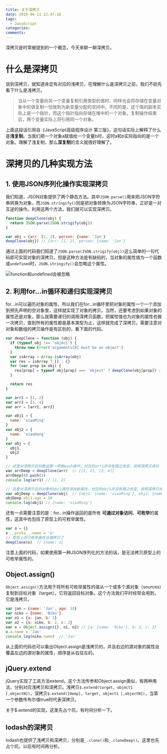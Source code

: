 ```yaml
---
title: 关于深拷贝
date: 2018-06-11 22:47:16
tags: 
  - JavaScript
categories: 
comments:
---
```


深拷贝是时常被提到的一个概念，今天来聊一聊深拷贝。
<!-- more -->

# 什么是深拷贝

说到深拷贝，就知道肯定有对应的浅拷贝，在理解什么是深拷贝之前，我们不妨先看下什么是浅拷贝。

> 当从一个变量向另一个变量复制引用类型的值时，同样也会将存储在变量对象中的值复制一份放到为新变量分配的空间中。不同的是，这个值的副本实际上是一个指针，而这个指针指向存储在堆中的一个对象。复制操作结束后，两个变量实际上将引用同一个对象。

上面这段话引用自《JavaScript高级程序设计 第三版》，这句话实际上解释了什么是**浅复制**。当我们把一个对象a赋值给一个变量b时，这时a和b实际指向的是一个对象。理解了浅复制，那么**深复制**的含义就很好理解了。

# 深拷贝的几种实现方法

## 1. 使用JSON序列化操作实现深拷贝
我们知道，JSON对象提供了两个静态方法。其中`JSON.parse()`用来把JSON字符串转换为对象，而`JSON.stringify()`则是把对象转换为JSON字符串，正好是一对互逆的操作。利用这两个方法，我们就可以实现深拷贝。

```javascript
function deepClone(obj) {
  return JSON.parse(JSON.strigify(obj))
}

var obj = {arr: [1, 2], person: {name: 'Jan'}
deepClone(obj}) // {arr: [1, 2], person: {name: 'Jan'}
```
通过上面的代码我们知道了`JSON.parse(JSON.strigify(obj))`这么简单的一句代码即可实现对象的深拷贝。但是这种方法是有缺陷的，当对象的属性值为一个函数或`undefined`时，`JSON.stringify()`会忽略这个属性。

![function和undefined会被忽略](http://ww1.sinaimg.cn/large/d7f38664ly1g0r2azkelvj20cd01ha9x.jpg)

## 2. 利用for...in循环和递归实现深拷贝
for...in可以遍历对象的属性，所以我们在for...in循环里把对象的属性一个一个添加到预先声明的空对象里，这样就实现了对象的拷贝。当然，还要考虑到如果对象的属性还是对象，那么就需要递归的调用深拷贝函数，把属性值也为对象的属性也做一次拷贝，直到所有的属性都是基本类型为止，这样就完成了深拷贝。需要注意对对象和数组的拷贝操作是有区别的，看下面的代码。

```javascript
var deepClone = function (obj) {
  if (typeof obj !== 'object') {
    throw new Error('arguments[0] must be an object')
  }
  var isArray = Array.isArray(obj)
  var res = isArray ? [] : {}
  for (var prop in obj) {
    res[prop] = typeof obj[prop] === 'object' ? deepClone(obj[prop]) : obj[prop]
  }

  return res
}

var arr1 = [1, 2]
var arr2 = [3, 4]
var arr = [arr1, arr2]

var obj1 = {
  name: 'xiaoMing'
}
var obj2 = {
  name: 'xiaoHong'
}
var obj = {
  obj1,
  obj2
}

// 这里对深拷贝后的数组第一项做push操作，对应的arr1并没有随之改变，说明深拷贝成功
var arrDeep = deepClone(arr)  // [[1, 2], [3, 4]]
arrDeep[0].push(3)
console.log(arr1) // [1, 2]

// 这里对深拷贝后的对象的obj1属性添加新属性，对应的obj1并没有随之改变，说明深拷贝成功
var objDeep = deepClone(obj)  // {obj1: {name: 'xiaoMing'}, obj2: {name: 'xiaoHong'}}
objDeep.obj1.age = 10
console.log(obj1) // {name: 'xiaoMing'}
```

还有一点需要注意的是：for...in操作返回的是所有 **可通过对象访问**、**可枚举**的属性，这其中也包括了原型上的可枚举属性。

```javascript
var o = {}
o.__proto__.name = 'o'
// 原型上的可枚举属性也被拷贝了
deepClone(o)  // {name: o}
```

注意上面的代码，如果使用第一种JSON序列化的方法的话，是无法拷贝原型上的可枚举属性的。

## Object.assign()
`Object.assign()`方法用于将所有可枚举属性的值从一个或多个源对象（sources）复制到目标对象（target）。它将返回目标对象。这个方法我们平时经常会用到，它是浅拷贝。

```javascript
var jan = {name: 'Jan', age: 18}
var niko = {name: 'Niko'}
var o1 = {a: jan, b: 1}
var o2 = {a: niko, b: 2, c: 2}
var o = Object.assign({}, o1, o2) // {a: {name: 'Niko'}, b: 2, c: 2}
o.a.name = 'Jan'
console.log(niko.name)  // 'Jan'
```
从上面的代码也可以看出Object.assign是浅拷贝的，并且右边的源对象的属性会覆盖左边的源对象的属性，顺序是从右往左的。

## jQuery.extend
jQuery实现了工具方法extend，这个方法传参和Object.assign类似，有两种用法，分别对应浅拷贝和深拷贝。浅拷贝`$.extend(target, object1 [,objectN])`，深拷贝`$.extend([deep], target, object1 [,objectN])`，当第一个参数传布尔值true时代表深拷贝。

关于$.extend的实现，这里先占个坑，有时间分析一下。

## lodash的深拷贝
lodash也提供了浅拷贝和深拷贝，分别是`_.clone()`和`_.cloneDeep()`。这里也先占个坑，以后有时间再分析。
